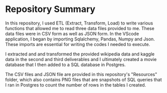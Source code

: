 # Repository Summary

In this repository, I used ETL (Extract, Transform, Load) to write various functions that allowed me to read three data files provided to me. These data files were in CSV form as well as JSON form. In the VScode application, I began by importing Sqlalchemy, Pandas, Numpy and Json. These imports are essential for writing the codes I needed to execute.

I extracted and and transformed the provided wikipedia data and kaggle data in the second and third deliverables and I ultimately created a movie database that I then added to a SQL database in Postgres.

The CSV files and JSON file are provided in this repository's "Resources" folder, which also contains PNG files that are snapshots of SQL queries that I ran in Postgres to count the number of rows in the tables I created.
